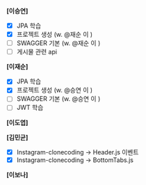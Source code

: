**[이승연]**
- [x]  JPA 학습
- [x]  프로젝트 생성 (w. @재순 이 )
- [ ]  SWAGGER 기본 (w. @재순 이 )
- [ ]  게시물 관련 api

**[이재순]**
- [x]  JPA 학습
- [x]  프로젝트 생성 (w. @승연 이 )
- [ ]  SWAGGER 기본 (w. @승연 이 )
- [ ]  JWT 학습

**[이도엽]**

**[김민균]**

- [x]  Instagram-clonecoding → Header.js 이벤트
- [x]  Instagram-clonecoding → BottomTabs.js

**[이보나]**

